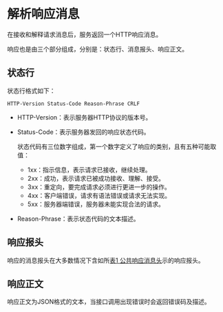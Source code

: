 # 解析响应消息<a name="apm_04_0007"></a>

在接收和解释请求消息后，服务返回一个HTTP响应消息。

响应也是由三个部分组成，分别是：状态行、消息报头、响应正文。

## 状态行<a name="zh-cn_topic_0073180041_section2859289716959"></a>

状态行格式如下：

```
HTTP-Version Status-Code Reason-Phrase CRLF
```

-   HTTP-Version：表示服务器HTTP协议的版本号。
-   Status-Code：表示服务器发回的响应状态代码。

    状态代码有三位数字组成，第一个数字定义了响应的类别，且有五种可能取值：

    -   1xx：指示信息，表示请求已接收，继续处理。
    -   2xx：成功，表示请求已被成功接收、理解、接受。
    -   3xx：重定向，要完成请求必须进行更进一步的操作。
    -   4xx：客户端错误，请求有语法错误或请求无法实现。
    -   5xx：服务器端错误，服务器未能实现合法的请求。

-   Reason-Phrase：表示状态代码的文本描述。

## 响应报头<a name="zh-cn_topic_0073180041_section3458885316959"></a>

响应的消息报头在大多数情况下含如所[表1 公共响应消息头](公共响应消息头.md#zh-cn_topic_0073180020_table431633395935)示的响应报头。

## 响应正文<a name="zh-cn_topic_0073180041_section2407090216959"></a>

响应正文为JSON格式的文本，当接口调用出现错误时会返回错误码及描述。

